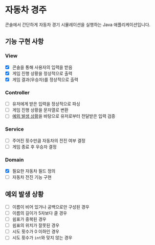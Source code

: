 # 자동차 경주
콘솔에서 간단하게 자동차 경기 시뮬레이션을 실행하는 Java 애플리케이션입니다.

## 기능 구현 사항
### View
- [x] 콘솔을 통해 사용자의 입력을 받음
- [x] 게임 진행 상황을 정상적으로 출력
- [x] 게임 결과(우승자)를 정상적으로 출력

### Controller
- [ ] 유저에게 받은 입력을 정상적으로 파싱
- [ ] 게임 진행 상황을 문자열로 변환
- [ ] [예외 발생 상황](#예외-발생-상황)을 바탕으로 유저로부터 전달받은 입력 검증

### Service
- [ ] 주어진 횟수만큼 자동차의 전진 여부 결정
- [ ] 게임 종료 후 우승자 결정

### Domain
- [x] 필요한 자동차 필드 정의
- [ ] 자동차 전진 기능 구현

## 예외 발생 상황
- [ ] 이름이 비어 있거나 공백으로만 구성된 경우
- [ ] 이름의 길이가 5자보다 클 경우
- [ ] 쉼표가 중복된 경우
- [ ] 쉼표의 위치가 잘못된 경우
- [ ] 시도 횟수가 0 이하인 경우
- [ ] 시도 횟수가 `int`와 맞지 않는 경우
